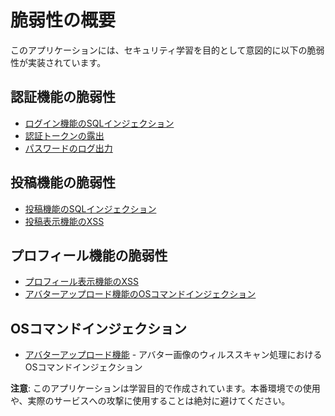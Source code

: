 # 脆弱性の概要

このアプリケーションには、セキュリティ学習を目的として意図的に以下の脆弱性が実装されています。

## 認証機能の脆弱性
- [ログイン機能のSQLインジェクション](auth/sqli-login.md)
- [認証トークンの露出](auth/auth-token-exposure.md)
- [パスワードのログ出力](auth/password-logging.md)

## 投稿機能の脆弱性
- [投稿機能のSQLインジェクション](post/sqli-post.md)
- [投稿表示機能のXSS](post/xss-post.md)

## プロフィール機能の脆弱性
- [プロフィール表示機能のXSS](profile/xss-profile.md)
- [アバターアップロード機能のOSコマンドインジェクション](profile/cmdi-avatar.md)

## OSコマンドインジェクション
- [アバターアップロード機能](profile/cmdi-avatar.md) - アバター画像のウィルススキャン処理におけるOSコマンドインジェクション


**注意**: このアプリケーションは学習目的で作成されています。本番環境での使用や、実際のサービスへの攻撃に使用することは絶対に避けてください。
